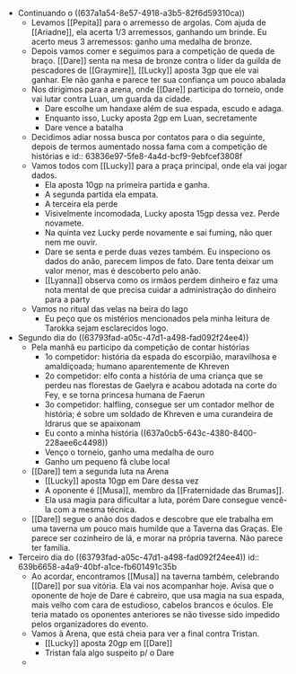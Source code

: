 - Continuando o ((637a1a54-8e57-4918-a3b5-82f6d59310ca))
	- Levamos [[Pepita]] para o arremesso de argolas. Com ajuda de [[Ariadne]], ela acerta 1/3 arremessos, ganhando um brinde. Eu acerto meus 3 arremessos: ganho uma medalha de bronze.
	- Depois vamos comer e seguimos para a competição de queda de braço. [[Dare]] senta na mesa de bronze contra o líder da guilda de pescadores de [[Graymire]], [[Lucky]] aposta 3gp que ele vai ganhar. Ele não ganha e parece ter sua confiança um pouco abalada
	- Nos dirigimos para a arena, onde [[Dare]] participa do torneio, onde vai lutar contra Luan, um guarda da cidade.
		- Dare escolhe um handaxe além de sua espada, escudo e adaga.
		- Enquanto isso, Lucky aposta 2gp em Luan, secretamente
		- Dare vence a batalha
	- Decidimos adiar nossa busca por contatos para o dia seguinte, depois de termos aumentado nossa fama com a competição de histórias e 
	  id:: 63836e97-5fe8-4a4d-bcf9-9ebfcef3808f
	- Vamos todos com [[Lucky]] para a praça principal, onde ela vai jogar dados.
		- Ela aposta 10gp na primeira partida e ganha.
		- A segunda partida ela empata.
		- A terceira ela perde
		- Visivelmente incomodada, Lucky aposta 15gp dessa vez. Perde novamete.
		- Na quinta vez Lucky perde novamente e sai fuming, não quer nem me ouvir.
		- Dare se senta e perde duas vezes também. Eu inspeciono os dados do anão, parecem limpos de fato. Dare tenta deixar um valor menor, mas é descoberto pelo anão.
		- [[Lyanna]] observa como os irmãos perdem dinheiro e faz uma nota mental de que precisa cuidar a administração do dinheiro para a party
	- Vamos no ritual das velas na beira do lago
		- Eu peço que os mistérios mencionados pela minha leitura de Tarokka sejam esclarecidos logo.
- Segundo dia do ((63793fad-a05c-47d1-a498-fad092f24ee4))
	- Pela manhã eu participo da competição de contar histórias
		- 1o competidor: história da espada do escorpião, maravilhosa e amaldiçoada; humano aparentemente de Khreven
		- 2o competidor: elfo conta a história de uma criança que se perdeu nas florestas de Gaelyra e acabou adotada na corte do Fey, e se torna princesa humana de Faerun
		- 3o competidor: halfling, consegue ser um contador melhor de história; é sobre um soldado de Khreven e uma curandeira de Idrarus que se apaixonam
		- Eu conto a minha história ((637a0cb5-643c-4380-8400-228aee6c4498))
		- Venço o torneio, ganho uma medalha de ouro
		- Ganho um pequeno fã clube local
	- [[Dare]] tem a segunda luta na Arena
		- [[Lucky]] aposta 10gp em Dare dessa vez
		- A oponente é [[Musa]], membro da [[Fraternidade das Brumas]].
		- Ela usa magia para dificultar a luta, porém Dare consegue vencê-la com a mesma técnica.
	- [[Dare]] segue o anão dos dados e descobre que ele trabalha em uma taverna um pouco mais humilde que a Taverna das Graças. Ele parece ser cozinheiro de lá, e morar na própria taverna. Não parece ter família.
- Terceiro dia do ((63793fad-a05c-47d1-a498-fad092f24ee4))
  id:: 639b6658-a4a9-40bf-a1ce-fb601491c35b
	- Ao acordar, encontramos [[Musa]] na taverna também, celebrando [[Dare]] por sua vitória. Ela vai nos acompanhar hoje. Avisa que o oponente de hoje de Dare é cabreiro, que usa magia na sua espada, mais velho com cara de estudioso, cabelos brancos e óculos. Ele teria matado os oponentes anteriores se não tivesse sido impedido pelos organizadores do evento.
	- Vamos à Arena, que está cheia para ver a final contra Tristan.
		- [[Lucky]] aposta 20gp em [[Dare]]
		- Tristan fala algo suspeito p/ o Dare
	-